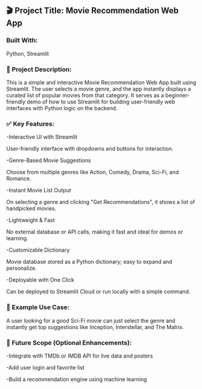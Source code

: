 ## **🎬 Project Title: Movie Recommendation Web App**

### **Built With:**

Python, Streamlit

### **📝 Project Description:**

This is a simple and interactive Movie Recommendation Web App built using Streamlit. The user selects a movie genre, and the app instantly displays a curated list of popular movies from that category. It serves as a beginner-friendly demo of how to use Streamlit for building user-friendly web interfaces with Python logic on the backend.

### **✅ Key Features:**

-Interactive UI with Streamlit

User-friendly interface with dropdowns and buttons for interaction.

-Genre-Based Movie Suggestions

Choose from multiple genres like Action, Comedy, Drama, Sci-Fi, and Romance.

-Instant Movie List Output

On selecting a genre and clicking "Get Recommendations", it shows a list of handpicked movies.

-Lightweight & Fast

No external database or API calls, making it fast and ideal for demos or learning.

-Customizable Dictionary

Movie database stored as a Python dictionary; easy to expand and personalize.

-Deployable with One Click

Can be deployed to Streamlit Cloud or run locally with a simple command.

### **📂 Example Use Case:**

A user looking for a good Sci-Fi movie can just select the genre and instantly get top suggestions like Inception, Interstellar, and The Matrix.

### **📌 Future Scope (Optional Enhancements):**

-Integrate with TMDb or IMDB API for live data and posters

-Add user login and favorite list

-Build a recommendation engine using machine learning


